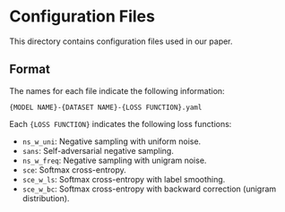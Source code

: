 # Configuration Files

This directory contains configuration files used in our paper.

## Format

The names for each file indicate the following information:

```
{MODEL NAME}-{DATASET NAME}-{LOSS FUNCTION}.yaml
```

Each `{LOSS FUNCTION}` indicates the following loss functions:

- `ns_w_uni`: Negative sampling with uniform noise. 
- `sans`: Self-adversarial negative sampling.
- `ns_w_freq`: Negative sampling with unigram noise. 
- `sce`: Softmax cross-entropy.
- `sce_w_ls`: Softmax cross-entropy with label smoothing.
- `sce_w_bc`: Softmax cross-entropy with backward correction (unigram distribution).

